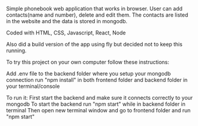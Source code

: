 Simple phonebook web application that works in browser. User can add contacts(name and number), delete and edit them. The contacts are listed in the website and the data is stored in mongodb.

Coded with HTML, CSS, Javascript, React, Node

Also did a build version of the app using fly but decided not to keep this running.

To try this project on your own computer follow these instructions:


Add .env file to the backend folder where you setup your mongodb connection
run "npm install" in both frontend folder and backend folder in your terminal/console

To run it:
First start the backend and make sure it connects correctly to your mongodb
To start the backend run "npm start" while in backend folder in terminal
Then open new terminal window and go to frontend folder and run "npm start"
